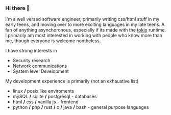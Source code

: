 ### Hi there 👋
I'm a well versed software engineer, primarily writing css/html stuff in my early teens, and moving over to more exciting languages in my late teens. A fan of anything asynchoronous, especially if its made with the [tokio](https://tokio.rs/) runtime. I primarily am most interested in working with people who know more than me, though everyone is welcome nontheless.

I have strong interests in
  - Security research
  - Network communications
  - System level Development
 
 My development experience is primarily (not an exhaustive list)
  - linux **/** posix like enviroments
  - mySQL **/** sqlite **/** postgresql - databases
  - html **/** css **/** vanilla js - frontend
  - python **/** php **/** rust **/** c **/** java **/** bash - general purpose languages
 
